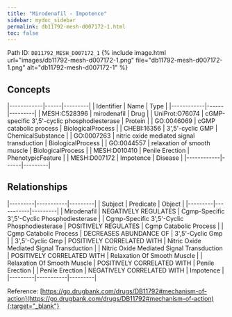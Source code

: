 ```yaml
---
title: "Mirodenafil - Impotence"
sidebar: mydoc_sidebar
permalink: db11792-mesh-d007172-1.html
toc: false 
---
```



Path ID: `DB11792_MESH_D007172_1`
{% include image.html url="images/db11792-mesh-d007172-1.png" file="db11792-mesh-d007172-1.png" alt="db11792-mesh-d007172-1" %}

## Concepts

|------------|------|---------|
| Identifier | Name | Type    |
|------------|------|---------|
| MESH:C528396 | mirodenafil | Drug |
| UniProt:O76074 | cGMP-specific 3',5'-cyclic phosphodiesterase | Protein |
| GO:0046069 | cGMP catabolic process | BiologicalProcess |
| CHEBI:16356 | 3',5'-cyclic GMP | ChemicalSubstance |
| GO:0007263 | nitric oxide mediated signal transduction | BiologicalProcess |
| GO:0044557 | relaxation of smooth muscle | BiologicalProcess |
| MESH:D010410 | Penile Erection | PhenotypicFeature |
| MESH:D007172 | Impotence | Disease |
|------------|------|---------|

## Relationships

|---------|-----------|---------|
| Subject | Predicate | Object  |
|---------|-----------|---------|
| Mirodenafil | NEGATIVELY REGULATES | Cgmp-Specific 3',5'-Cyclic Phosphodiesterase |
| Cgmp-Specific 3',5'-Cyclic Phosphodiesterase | POSITIVELY REGULATES | Cgmp Catabolic Process |
| Cgmp Catabolic Process | DECREASES ABUNDANCE OF | 3',5'-Cyclic Gmp |
| 3',5'-Cyclic Gmp | POSITIVELY CORRELATED WITH | Nitric Oxide Mediated Signal Transduction |
| Nitric Oxide Mediated Signal Transduction | POSITIVELY CORRELATED WITH | Relaxation Of Smooth Muscle |
| Relaxation Of Smooth Muscle | POSITIVELY CORRELATED WITH | Penile Erection |
| Penile Erection | NEGATIVELY CORRELATED WITH | Impotence |
|---------|-----------|---------|

Reference: [https://go.drugbank.com/drugs/DB11792#mechanism-of-action](https://go.drugbank.com/drugs/DB11792#mechanism-of-action){:target="_blank"}